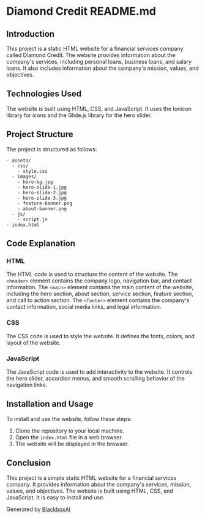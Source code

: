  # Diamond Credit README.md

## Introduction

This project is a static HTML website for a financial services company called Diamond Credit. The website provides information about the company's services, including personal loans, business loans, and salary loans. It also includes information about the company's mission, values, and objectives.

## Technologies Used

The website is built using HTML, CSS, and JavaScript. It uses the Ionicon library for icons and the Glide.js library for the hero slider.

## Project Structure

The project is structured as follows:

```
- assets/
  - css/
    - style.css
  - images/
    - hero-bg.jpg
    - hero-slide-1.jpg
    - hero-slide-2.jpg
    - hero-slide-3.jpg
    - feature-banner.png
    - about-banner.png
  - js/
    - script.js
- index.html
```

## Code Explanation

### HTML

The HTML code is used to structure the content of the website. The `<header>` element contains the company logo, navigation bar, and contact information. The `<main>` element contains the main content of the website, including the hero section, about section, service section, feature section, and call to action section. The `<footer>` element contains the company's contact information, social media links, and legal information.

### CSS

The CSS code is used to style the website. It defines the fonts, colors, and layout of the website.

### JavaScript

The JavaScript code is used to add interactivity to the website. It controls the hero slider, accordion menus, and smooth scrolling behavior of the navigation links.

## Installation and Usage

To install and use the website, follow these steps:

1. Clone the repository to your local machine.
2. Open the `index.html` file in a web browser.
3. The website will be displayed in the browser.

## Conclusion

This project is a simple static HTML website for a financial services company. It provides information about the company's services, mission, values, and objectives. The website is built using HTML, CSS, and JavaScript. It is easy to install and use.

Generated by [BlackboxAI](https://www.blackbox.ai)
